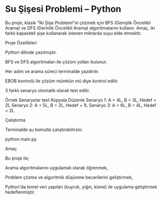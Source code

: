 # Su Şişesi Problemi – Python
Bu proje, klasik "İki Şişe Problemi"ni çözmek için BFS (Genişlik Öncelikli Arama) ve DFS (Derinlik Öncelikli Arama) algoritmalarını kullanır. Amaç, iki farklı kapasiteli şişe kullanarak istenen miktarda suyu elde etmektir.

Proje Özellikleri

Python dilinde yazılmıştır.

BFS ve DFS algoritmaları ile çözüm yolları bulunur.

Her adım ve arama süreci terminalde yazdırılır.

EBOB kontrolü ile çözüm mümkün mü diye kontrol edilir.

3 farklı senaryo otomatik olarak test edilir.

Örnek Senaryolar
text
Kopyala
Düzenle
Senaryo 1: A = 4L, B = 3L, Hedef = 2L
Senaryo 2: A = 5L, B = 2L, Hedef = 1L
Senaryo 3: A = 6L, B = 4L, Hedef = 2L

Çalıştırma

Terminalde şu komutla çalıştırabilirsin:

python main.py

Amaç

Bu proje ile;

Arama algoritmalarını uygulamalı olarak öğrenmek,

Problem çözme ve algoritmik düşünme becerilerini geliştirmek,

Python'da temel veri yapıları (kuyruk, yığın, küme) ile uygulama geliştirmek hedeflenmiştir.

